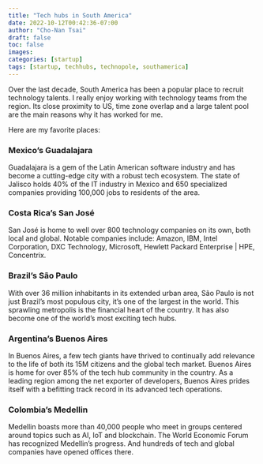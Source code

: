 ```yaml
---
title: "Tech hubs in South America"
date: 2022-10-12T00:42:36-07:00
author: "Cho-Nan Tsai"
draft: false
toc: false
images:
categories: [startup]
tags: [startup, techhubs, technopole, southamerica]
---
```

Over the last decade, South America has been a popular place to recruit technology talents. I really enjoy working with technology teams from the region. Its close proximity to US, time zone overlap and a large talent pool are the main reasons why it has worked for me.

Here are my favorite places:

### Mexico’s Guadalajara
Guadalajara is a gem of the Latin American software industry and has become a cutting-edge city with a robust tech ecosystem. The state of Jalisco holds 40% of the IT industry in Mexico and 650 specialized companies providing 100,000 jobs to residents of the area. 

### Costa Rica’s San José
San José is home to well over 800 technology companies on its own, both local and global. Notable companies include:  Amazon, IBM, Intel Corporation, DXC Technology, Microsoft, Hewlett Packard Enterprise | HPE, Concentrix.

### Brazil’s São Paulo
With over 36 million inhabitants in its extended urban area, São Paulo is not just Brazil’s most populous city, it’s one of the largest in the world. This sprawling metropolis is the financial heart of the country. It has also become one of the world’s most exciting tech hubs.

### Argentina’s Buenos Aires
In Buenos Aires, a few tech giants have thrived to continually add relevance to the life of both its 15M citizens and the global tech market. Buenos Aires is home for over 85% of the tech hub community in the country. As a leading region among the net exporter of developers, Buenos Aires prides itself with a befitting track record in its advanced tech operations.

### Colombia’s Medellin
Medellin boasts more than 40,000 people who meet in groups centered around topics such as AI, IoT and blockchain. The World Economic Forum has recognized Medellin’s progress. And hundreds of tech and global companies have opened offices there.